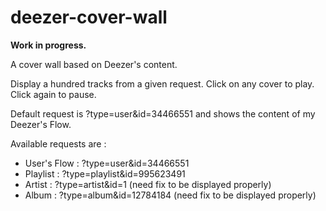 # deezer-cover-wall

**Work in progress.**

A cover wall based on Deezer's content.

Display a hundred tracks from a given request.
Click on any cover to play. Click again to pause.

Default request is ?type=user&id=34466551 and shows the content of my Deezer's Flow.

Available requests are :
- User's Flow : ?type=user&id=34466551
- Playlist : ?type=playlist&id=995623491
- Artist : ?type=artist&id=1 (need fix to be displayed properly)
- Album : ?type=album&id=12784184 (need fix to be displayed properly)
